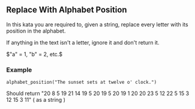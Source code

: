 ## Replace With Alphabet Position

In this kata you are required to, given a string, replace every letter with its position in the alphabet.

If anything in the text isn't a letter, ignore it and don't return it.

$"a" = 1, "b" = 2, etc.$
### Example

    alphabet_position("The sunset sets at twelve o' clock.")

Should return "20 8 5 19 21 14 19 5 20 19 5 20 19 1 20 20 23 5 12 22 5 15 3 12 15 3 11" ( as a string )
